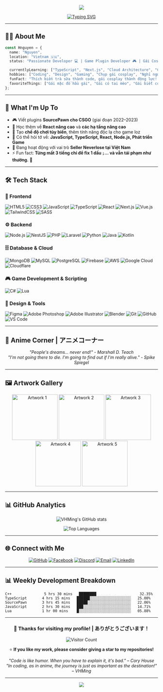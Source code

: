 <div align="center">
  <img src="https://capsule-render.vercel.app/api?type=venom&height=150&color=gradient&text=你好%20Tớ%20là%20VHMing!&reversal=false&textBg=false&fontAlignY=49&animation=fadeIn&section=header&fontSize=30&fontColor=FFFFFF"/>
</div>

<div align="center">
  
[![Typing SVG](https://readme-typing-svg.herokuapp.com/?font=Patrick+Hand&duration=2000&pause=1500&color=FFC0CB&center=true&vCenter=true&random=true&width=435&lines=Code+kh%C3%B4ng+%C4%91%C6%B0%E1%BB%A3c+th%C3%AC+%C4%91%C3%B3+l%C3%A0+t%C3%ADnh+n%C4%83ng.;Code+%C4%91%C3%A3+ch%E1%BA%A1y+th%C3%AC+%C4%91%E1%BB%ABng+t%E1%BA%AFt+m%C3%A1y;L%E1%BB%97i+%E1%BB%9F+%C4%91%C3%A2u+Comment+%E1%BB%9F+%C4%91%E1%BA%A5y.;H%C3%A3y+commit+.env+l%C3%AAn+github+%3C3;T%C3%ADnh+n%C4%83ng+m%E1%BB%9Bi+th%C3%AC+1102012011+MBBANK;H%C3%A3y+%E1%BA%A9n+Output+Logs+khi+compile+%C4%91%E1%BB%83+tr%C3%A1nh+%C4%91au+m%E1%BA%AFt)](https://git.io/typing-svg)

</div>

---

## 🧑‍💻 About Me

```typescript
const Hnguyen = {
  name: "Nguyen",
  location: "Vietnam 🇻🇳",
  status: "Passionate Developer 💻 | Game Plugin Developer 🎮 | Gái Cosplay Enthusiast 💋",

  currentlyLearning: ["TypeScript", "Next.js", "Cloud Architecture", "C++"],
  hobbies: ["Coding", "Design", "Gaming", "Chụp gái cosplay", "Nghỉ ngơi sau những cú debug toang"],
  funFact: "Thích biến trà sữa thành code, gái cosplay thành động lực! ☕💻🔥",
  favoriteThings: ["Gái mặc đồ hầu gái", "Gái có tai mèo", "Gái biết code càng tốt 😉"],
};
```

---

## 🚀 What I'm Up To

- 🎮 Viết plugins **SourcePawn cho CSGO** (giai đoạn 2022–2023)
- 🌱 Học thêm về **React nâng cao** và **các hạ tầng nâng cao**
- 🎯 Tạo **chế độ chơi tùy biến**, thêm tính năng độc lạ cho game loz
- 💬 Có thể hỏi tớ về: **JavaScript, TypeScript, React, Node.js, Phát triển Game**
- 💸 Đang hoạt động với vai trò **Seller Neverlose tại Việt Nam**
- ⚡ Fun fact: **Từng mất 3 tiếng chỉ để fix 1 dấu `;`... và vẫn tái phạm như thường.** 🥲

---

## 🛠️ Tech Stack

### 🎨 Frontend
![HTML5](https://img.shields.io/badge/HTML5-E34F26?style=for-the-badge&logo=html5&logoColor=white)
![CSS3](https://img.shields.io/badge/CSS3-1572B6?style=for-the-badge&logo=css3&logoColor=white)
![JavaScript](https://img.shields.io/badge/JavaScript-F7DF1E?style=for-the-badge&logo=javascript&logoColor=black)
![TypeScript](https://img.shields.io/badge/TypeScript-007ACC?style=for-the-badge&logo=typescript&logoColor=white)
![React](https://img.shields.io/badge/React-20232A?style=for-the-badge&logo=react&logoColor=61DAFB)
![Next.js](https://img.shields.io/badge/Next.js-000000?style=for-the-badge&logo=next.js&logoColor=white)
![Vue.js](https://img.shields.io/badge/Vue.js-35495E?style=for-the-badge&logo=vue.js&logoColor=4FC08D)
![TailwindCSS](https://img.shields.io/badge/Tailwind_CSS-38B2AC?style=for-the-badge&logo=tailwind-css&logoColor=white)
![SASS](https://img.shields.io/badge/SASS-hotpink.svg?style=for-the-badge&logo=SASS&logoColor=white)

### ⚙️ Backend
![Node.js](https://img.shields.io/badge/Node.js-43853D?style=for-the-badge&logo=node.js&logoColor=white)
![NestJS](https://img.shields.io/badge/nestjs-%23E0234E.svg?style=for-the-badge&logo=nestjs&logoColor=white)
![PHP](https://img.shields.io/badge/PHP-777BB4?style=for-the-badge&logo=php&logoColor=white)
![Laravel](https://img.shields.io/badge/Laravel-FF2D20?style=for-the-badge&logo=laravel&logoColor=white)
![Python](https://img.shields.io/badge/Python-3776AB?style=for-the-badge&logo=python&logoColor=white)
![Java](https://img.shields.io/badge/Java-ED8B00?style=for-the-badge&logo=openjdk&logoColor=white)
![Kotlin](https://img.shields.io/badge/Kotlin-0095D5?style=for-the-badge&logo=kotlin&logoColor=white)

### 🗄️ Database & Cloud
![MongoDB](https://img.shields.io/badge/MongoDB-4EA94B?style=for-the-badge&logo=mongodb&logoColor=white)
![MySQL](https://img.shields.io/badge/MySQL-00000F?style=for-the-badge&logo=mysql&logoColor=white)
![PostgreSQL](https://img.shields.io/badge/PostgreSQL-316192?style=for-the-badge&logo=postgresql&logoColor=white)
![Firebase](https://img.shields.io/badge/Firebase-039BE5?style=for-the-badge&logo=Firebase&logoColor=white)
![AWS](https://img.shields.io/badge/Amazon_AWS-232F3E?style=for-the-badge&logo=amazon-aws&logoColor=white)
![Google Cloud](https://img.shields.io/badge/Google_Cloud-4285F4?style=for-the-badge&logo=google-cloud&logoColor=white)
![Cloudflare](https://img.shields.io/badge/Cloudflare-F38020?style=for-the-badge&logo=Cloudflare&logoColor=white)

### 🎮 Game Development & Scripting
![C#](https://img.shields.io/badge/C%23-239120?style=for-the-badge&logo=c-sharp&logoColor=white)
![Lua](https://img.shields.io/badge/Lua-2C2D72?style=for-the-badge&logo=lua&logoColor=white)

### 🎨 Design & Tools
![Figma](https://img.shields.io/badge/Figma-F24E1E?style=for-the-badge&logo=figma&logoColor=white)
![Adobe Photoshop](https://img.shields.io/badge/Adobe%20Photoshop-31A8FF?style=for-the-badge&logo=adobe%20photoshop&logoColor=white)
![Adobe Illustrator](https://img.shields.io/badge/Adobe%20Illustrator-FF9A00?style=for-the-badge&logo=adobe%20illustrator&logoColor=white)
![Blender](https://img.shields.io/badge/blender-%23F5792A.svg?style=for-the-badge&logo=blender&logoColor=white)
![Git](https://img.shields.io/badge/Git-F05032?style=for-the-badge&logo=git&logoColor=white)
![GitHub](https://img.shields.io/badge/GitHub-100000?style=for-the-badge&logo=github&logoColor=white)
![VS Code](https://img.shields.io/badge/Visual_Studio_Code-0078D4?style=for-the-badge&logo=visual%20studio%20code&logoColor=white)

---


## 🌸 Anime Corner | アニメコーナー

<div align="center">
  
*"People's dreams... never end!" - Marshall D. Teach*  
*"I'm not going there to die. I'm going to find out if I'm really alive." - Spike Spiegel*

</div>

---

## 🖼️ Artwork Gallery

<div align="center">
  
<img src="https://images.steamusercontent.com/ugc/2431467623665070985/CD26C6A9BD1DEBBC0DDFC0F39061C906189B2E61/" width="150" alt="Artwork 1"/>
<img src="https://images.steamusercontent.com/ugc/2431467623665072532/CC2A34F48D243B91B43A2F3FB2B529BAA3BFE722/" width="150" alt="Artwork 2"/>
<img src="https://images.steamusercontent.com/ugc/2431467623665074374/60AA1235D1D73B4AB697325353EA1139A2A9A089/" width="150" alt="Artwork 3"/>
<img src="https://images.steamusercontent.com/ugc/2431467623665075746/91321B6B5BD8C3BD2484E8E800227E252460F9DB/" width="150" alt="Artwork 4"/>
<img src="https://images.steamusercontent.com/ugc/2431467623665076840/8D6F1BB9975676E1DD0B28CC13674F7D012009E6/" width="150" alt="Artwork 5"/>

</div>

---

## 📊 GitHub Analytics

<div align="center">
  
![VHMing's GitHub stats](https://github-readme-stats.vercel.app/api?username=zhw1nq&show_icons=true&theme=radical&hide_border=true&bg_color=0D1117&icon_color=00D4AA&title_color=00D4AA&text_color=FFFFFF)

![Top Languages](https://github-readme-stats.vercel.app/api/top-langs/?username=zhw1nq&layout=compact&theme=radical&hide_border=true&bg_color=0D1117&title_color=00D4AA&text_color=FFFFFF)

</div>

---

## 🌐 Connect with Me

<div align="center">
  
[![GitHub](https://img.shields.io/badge/GitHub-100000?style=for-the-badge&logo=github&logoColor=white)](https://github.com/lenguyen111)
[![Facebook](https://img.shields.io/badge/Facebook-1877F2?style=for-the-badge&logo=facebook&logoColor=white)](https://facebook.com/lenguyenuwu)
[![Discord](https://img.shields.io/badge/Discord-7289DA?style=for-the-badge&logo=discord&logoColor=white)](https://discord.gg/pzyc)
[![Email](https://img.shields.io/badge/Email-D14836?style=for-the-badge&logo=gmail&logoColor=white)](mailto:hnguyen@hnguyen.works)
[![LinkedIn](https://img.shields.io/badge/LinkedIn-0077B5?style=for-the-badge&logo=linkedin&logoColor=white)](https://linkedin.com/in/lenguyenuwu)

</div>

---

## 📊 Weekly Development Breakdown

<!--START_SECTION:waka-->
```text
C++               5 hrs 30 mins   ████████                    32.35%
TypeScript       4 hrs 15 mins   ██████░░░░░░░░░░░░░░░░░░░   25.00%
SourcePawn       3 hrs 45 mins   █████░░░░░░░░░░░░░░░░░░░░   22.06%
JavaScript       2 hrs 30 mins   ███░░░░░░░░░░░░░░░░░░░░░░   14.71%
Lua              1 hr 00 mins    █░░░░░░░░░░░░░░░░░░░░░░░░   05.88%
```
<!--END_SECTION:waka-->

---

<div align="center">
  
### 💖 Thanks for visiting my profile! | ありがとうございます！

![Visitor Count](https://komarev.com/ghpvc/?username=lenguyen111&color=00D4AA&style=for-the-badge&label=VISITORS)

⭐️ **If you like my work, please consider giving a star to my repositories!**

*"Code is like humor. When you have to explain it, it's bad." – Cory House*  
*"In coding, as in anime, the journey is just as important as the destination!" – VHMing*

</div>

---

<div align="center">
  <img src="https://capsule-render.vercel.app/api?type=waving&color=gradient&customColorList=6,11,20&height=100&section=footer&text=Happy%20Coding!%20🌸&fontAlignY=65&fontSize=24&fontColor=FFFFFF&animation=twinkling"/>
</div>
